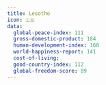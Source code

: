 ```yaml
---
title: Lesotho
icon: 🇱🇸
data:
  global-peace-index: 111
  gross-domestic-product: 184
  human-development-index: 168
  world-happiness-report: 141
  cost-of-living:
  good-country-index: 112
  global-freedom-score: 89
---
```

